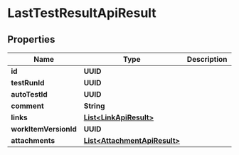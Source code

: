 

# LastTestResultApiResult


## Properties

| Name | Type | Description | Notes |
|------------ | ------------- | ------------- | -------------|
|**id** | **UUID** |  |  |
|**testRunId** | **UUID** |  |  |
|**autoTestId** | **UUID** |  |  [optional] |
|**comment** | **String** |  |  [optional] |
|**links** | [**List&lt;LinkApiResult&gt;**](LinkApiResult.md) |  |  |
|**workItemVersionId** | **UUID** |  |  [optional] |
|**attachments** | [**List&lt;AttachmentApiResult&gt;**](AttachmentApiResult.md) |  |  |



